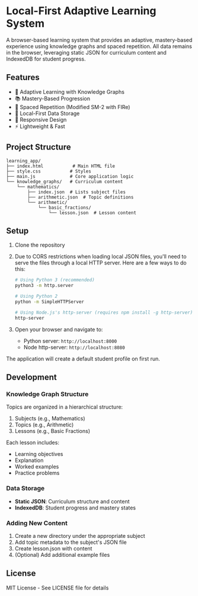 # Local-First Adaptive Learning System

A browser-based learning system that provides an adaptive, mastery-based experience using knowledge graphs and spaced repetition. All data remains in the browser, leveraging static JSON for curriculum content and IndexedDB for student progress.

## Features

- 🧠 Adaptive Learning with Knowledge Graphs
- 📚 Mastery-Based Progression
- 🔄 Spaced Repetition (Modified SM-2 with FIRe)
- 💾 Local-First Data Storage
- 📱 Responsive Design
- ⚡ Lightweight & Fast

## Project Structure

```
learning_app/
├── index.html           # Main HTML file
├── style.css           # Styles
├── main.js             # Core application logic
└── knowledge_graphs/   # Curriculum content
    └── mathematics/
        ├── index.json  # Lists subject files
        ├── arithmetic.json  # Topic definitions
        └── arithmetic/
            └── basic_fractions/
                └── lesson.json  # Lesson content
```

## Setup

1. Clone the repository
2. Due to CORS restrictions when loading local JSON files, you'll need to serve the files through a local HTTP server. Here are a few ways to do this:

   ```bash
   # Using Python 3 (recommended)
   python3 -m http.server

   # Using Python 2
   python -m SimpleHTTPServer

   # Using Node.js's http-server (requires npm install -g http-server)
   http-server
   ```

3. Open your browser and navigate to:
   - Python server: `http://localhost:8000`
   - Node http-server: `http://localhost:8080`

The application will create a default student profile on first run.

## Development

### Knowledge Graph Structure

Topics are organized in a hierarchical structure:

1. Subjects (e.g., Mathematics)
2. Topics (e.g., Arithmetic)
3. Lessons (e.g., Basic Fractions)

Each lesson includes:
- Learning objectives
- Explanation
- Worked examples
- Practice problems

### Data Storage

- **Static JSON**: Curriculum structure and content
- **IndexedDB**: Student progress and mastery states

### Adding New Content

1. Create a new directory under the appropriate subject
2. Add topic metadata to the subject's JSON file
3. Create lesson.json with content
4. (Optional) Add additional example files

## License

MIT License - See LICENSE file for details
